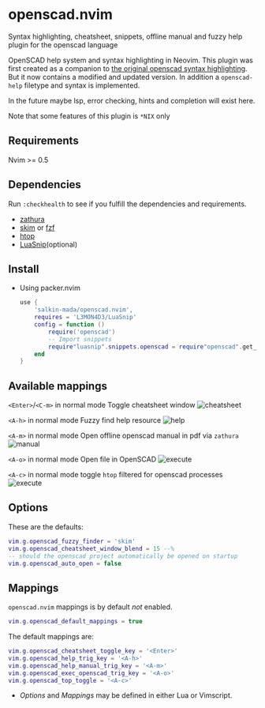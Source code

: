# openscad.nvim

Syntax highlighting, cheatsheet, snippets, offline manual and fuzzy help plugin for the openscad language

OpenSCAD help system and syntax highlighting in Neovim.
This plugin was first created as a companion to [the original openscad syntax highlighting](https://github.com/sirtaj/vim-openscad).
But it now contains a modified and updated version. In addition a `openscad-help` filetype and syntax is implemented.

In the future maybe lsp, error checking, hints and completion will exist here. 

Note that some features of this plugin is `*NIX` only

## Requirements

Nvim >= 0.5

## Dependencies

Run `:checkhealth` to see if you fulfill the dependencies and requirements.

- [zathura](https://github.com/pwmt/zathura)
- [skim](https://github/lotabout/skim.vim) or [fzf](https://github.com/junegunn/fzf.vim)
- [htop](https://htop.dev)
- [LuaSnip](https://github.com/L3MON4D3/LuaSnip)(optional)

## Install

* Using packer.nvim
    ```lua
    use {
        'salkin-mada/openscad.nvim',
        requires = 'L3MON4D3/LuaSnip'
        config = function ()
            require('openscad')
            -- Import snippets
            require"luasnip".snippets.openscad = require"openscad".get_snippets()
        end
    }
    ```

## Available mappings

`<Enter>`/`<C-m>` in normal mode
Toggle cheatsheet window
![cheatsheet](https://oddodd.org/openscad.nvim-assets/cheatsheet-gifsicled.gif)

`<A-h>` in normal mode
Fuzzy find help resource
![help](https://oddodd.org/openscad.nvim-assets/help-gifsicled.gif)

`<A-m>` in normal mode
Open offline openscad manual in pdf via `zathura`
![manual](https://oddodd.org/openscad.nvim-assets/manual-gifsicled.gif)

`<A-o>` in normal mode
Open file in OpenSCAD
![execute](https://oddodd.org/openscad.nvim-assets/execute-gifsicled.gif)

`<A-c>` in normal mode
toggle `htop` filtered for openscad processes
![execute](https://oddodd.org/openscad.nvim-assets/htop-gifsicled.gif)

## Options

These are the defaults:
```lua
vim.g.openscad_fuzzy_finder = 'skim'
vim.g.openscad_cheatsheet_window_blend = 15 --%
-- should the openscad project automatically be opened on startup
vim.g.openscad_auto_open = false
```

## Mappings

`openscad.nvim` mappings is by default *not* enabled.

```lua
vim.g.openscad_default_mappings = true
```

The default mappings are:
```lua
vim.g.openscad_cheatsheet_toggle_key = '<Enter>'
vim.g.openscad_help_trig_key = '<A-h>'
vim.g.openscad_help_manual_trig_key = '<A-m>'
vim.g.openscad_exec_openscad_trig_key = '<A-o>'
vim.g.openscad_top_toggle = '<A-c>'
```

* *Options* and *Mappings* may be defined in either Lua or Vimscript.

